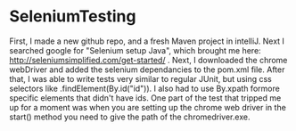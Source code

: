 # SeleniumTesting
First, I made a new github repo, and a fresh Maven project in 
intelliJ. Next I searched google for "Selenium setup Java", 
which brought me here: http://seleniumsimplified.com/get-started/ 
. Next, I downloaded the chrome webDriver and added the selenium 
dependancies to the pom.xml file. After that, I was able to write 
tests very similar to regular JUnit, but using css selectors like 
.findElement(By.id("id")). I also had to use By.xpath formore 
specific elements that didn't have ids. One part of the test that 
tripped me up for a moment was when you are setting up the chrome 
web driver in the start() method you need to give the path of the 
chromedriver.exe.
